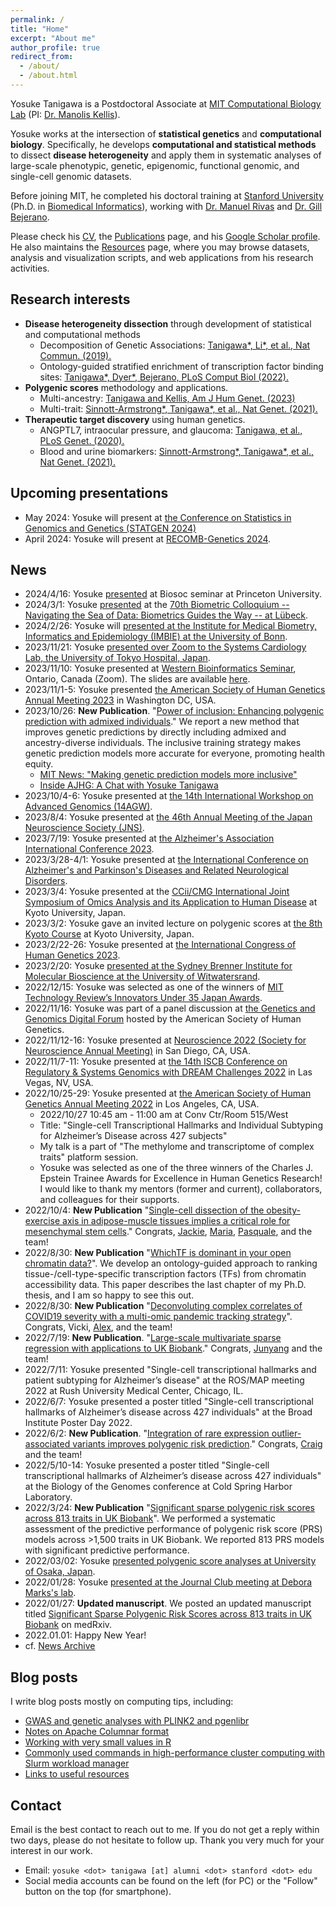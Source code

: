 ```yaml
---
permalink: /
title: "Home"
excerpt: "About me"
author_profile: true
redirect_from:
  - /about/
  - /about.html
---
```


Yosuke Tanigawa is a Postdoctoral Associate at [MIT Computational Biology Lab](http://compbio.mit.edu/) (PI: [Dr. Manolis Kellis](https://web.mit.edu/manoli/)).

Yosuke works at the intersection of **statistical genetics** and **computational biology**. Specifically, he develops **computational and statistical methods** to dissect **disease heterogeneity** and apply them in systematic analyses of large-scale phenotypic, genetic, epigenomic, functional genomic, and single-cell genomic datasets.

Before joining MIT, he completed his doctoral training at [Stanford University](https://www.stanford.edu/) (Ph.D. in [Biomedical Informatics](https://med.stanford.edu/bmi.html)), working with [Dr. Manuel Rivas](http://med.stanford.edu/rivaslab/) and [Dr. Gill Bejerano](http://bejerano.stanford.edu/).

Please check his [CV](/cv), the [Publications](/publications) page, and his [Google Scholar profile](https://scholar.google.com/citations?user=9hVh3nQAAAAJ&hl=en). He also maintains the [Resources](/resources) page, where you may browse datasets, analysis and visualization scripts, and web applications from his research activities.

## Research interests

- **Disease heterogeneity dissection** through development of statistical and computational methods
  - Decomposition of Genetic Associations: [Tanigawa\*, Li\*, et al., Nat Commun. (2019).](/publication/2019-09-06-DeGAs)
  - Ontology-guided stratified enrichment of transcription factor binding sites: [Tanigawa\*, Dyer\*, Bejerano, PLoS Comput Biol (2022).](/publication/2022-08-30-whichtf)
- **Polygenic scores** methodology and applications.
  - Multi-ancestry: [Tanigawa and Kellis, Am J Hum Genet. (2023)](/publication/2023-10-26-ipgs)
  - Multi-trait: [Sinnott-Armstrong\*, Tanigawa\*, et al., Nat Genet. (2021).](/publication/2021-01-18-biomarkers)
- **Therapeutic target discovery** using human genetics.
  - ANGPTL7, intraocular pressure, and glaucoma: [Tanigawa, et al., PLoS Genet. (2020).](/publication/2020-05-05-ANGPTL7)
  - Blood and urine biomarkers: [Sinnott-Armstrong\*, Tanigawa\*, et al., Nat Genet. (2021).](/publication/2021-01-18-biomarkers)

## Upcoming presentations


- May 2024: Yosuke will present at [the Conference on Statistics in Genomics and Genetics (STATGEN 2024)](https://www.sph.pitt.edu/statgen-2024-conference-statistics-genomics-and-genetics)
- April 2024: Yosuke will present at [RECOMB-Genetics 2024](https://recomb.org/recomb2024/recombgenetics.html).

## News

- 2024/4/16: Yosuke [presented](/talks/2024-04-16-Princeton) at Biosoc seminar at Princeton University.
- 2024/3/1: Yosuke [presented](/talks/2024-03-01-IBSDR70) at the [70th Biometric Colloquium -- Navigating the Sea of Data: Biometrics Guides the Way -- at Lübeck](https://www.biometrische-gesellschaft.de/en/events/biometric-colloquia/70th-biometrical-colloquium-2024-in-luebeck.html).
- 2024/2/26: Yosuke will [presented at the Institute for Medical Biometry, Informatics and Epidemiology (IMBIE) at the University of Bonn](/talks/2024-02-26-UBonn).
- 2023/11/21: Yosuke [presented over Zoom to the Systems Cardiology Lab, the University of Tokyo Hospital, Japan](/talks/2023-11-21-Systems-Cardiology-UTokyoHospital).
- 2023/11/10: Yosuke presented at [Western Bioinformatics Seminar](/talks/2023-11-10-Western), Ontario, Canada (Zoom). The slides are available [here](/talks/2023-11-10-Western).
- 2023/11/1-5: Yosuke presented [the American Society of Human Genetics Annual Meeting 2023](https://www.ashg.org/meetings/2023meeting/) in Washington DC, USA.
- 2023/10/26: **New Publication**. "[Power of inclusion: Enhancing polygenic prediction with admixed individuals](/publication/2023-10-26-ipgs)." We report a new method that improves genetic predictions by directly including admixed and ancestry-diverse individuals. The inclusive training strategy makes genetic prediction models more accurate for everyone, promoting health equity.
  - [MIT News: "Making genetic prediction models more inclusive"](https://news.mit.edu/2023/making-genetic-prediction-models-more-inclusive-1026)
  - [Inside AJHG: A Chat with Yosuke Tanigawa](https://www.ashg.org/careers-learning/career-interviews/inside-ajhg-with-yosuke-tanigawa/)
- 2023/10/4-6: Yosuke presented at [the 14th International Workshop on Advanced Genomics (14AGW)](https://www.14agw.jp/).
- 2023/8/4: Yosuke presented at [the 46th Annual Meeting of the Japan Neuroscience Society (JNS)](https://neuroscience2023.jnss.org/).
- 2023/7/19: Yosuke presented at [the Alzheimer's Association International Conference 2023](https://aaic.alz.org/).
- 2023/3/28-4/1: Yosuke presented at [the International Conference on Alzheimer's and Parkinson's Diseases and Related Neurological Disorders](https://adpd.kenes.com/).
- 2023/3/4: Yosuke presented at the [CCii/CMG International Joint Symposium of Omics Analysis and its Application to Human Disease](/talks/2023-03-04-KyotoU) at Kyoto University, Japan.
- 2023/3/2: Yosuke gave an invited lecture on polygenic scores at [the 8th Kyoto Course](https://w3.genome.med.kyoto-u.ac.jp/en/course/) at Kyoto University, Japan.
- 2023/2/22-26: Yosuke presented at [the International Congress of Human Genetics 2023](https://www.ichg2023.com).
- 2023/2/20: Yosuke [presented at the Sydney Brenner Institute for Molecular Bioscience at the University of Witwatersrand](/talks/2023-02-20-UofWitwatersrand).
- 2022/12/15: Yosuke was selected as one of the winners of [MIT
Technology Review’s Innovators Under 35 Japan Awards](https://www.technologyreview.jp/l/innovators_jp/290819/yosuke-tanigawa/).
- 2022/11/16: Yosuke was part of a panel discussion at [the Genetics and Genomics Digital Forum](https://learning.ashg.org/ashgforum) hosted by the American Society of Human Genetics.
- 2022/11/12-16: Yosuke presented at [Neuroscience 2022 (Society for Neuroscience Annual Meeting)](https://www.sfn.org/meetings/neuroscience-2022) in San Diego, CA, USA.
- 2022/11/7-11: Yosuke presented at [the 14th ISCB Conference on Regulatory & Systems Genomics with DREAM Challenges 2022](https://www.iscb.org/rsgdream2022) in Las Vegas, NV, USA.
- 2022/10/25-29: Yosuke presented at [the American Society of Human Genetics Annual Meeting 2022](https://www.ashg.org/meetings/2022-annual-meeting/) in Los Angeles, CA, USA.
  - 2022/10/27 10:45 am - 11:00 am at Conv Ctr/Room 515/West
  - Title: "Single-cell Transcriptional Hallmarks and Individual Subtyping for Alzheimer’s Disease across 427 subjects"
  - My talk is a part of "The methylome and transcriptome of complex traits" platform session.
  - Yosuke was selected as one of the three winners of the Charles J. Epstein Trainee Awards for Excellence in Human Genetics Research! I would like to thank my mentors (former and current), collaborators, and colleagues for their supports.
- 2022/10/4: **New Publication** "[Single-cell dissection of the obesity-exercise axis in adipose-muscle tissues implies a critical role for mesenchymal stem cells](/publication/2022-10-04-scMetab)." Congrats, [Jackie](https://twitter.com/yangjiekun), [Maria](https://twitter.com/MVamvini), [Pasquale](https://twitter.com/PasqualeNigro9), and the team!
- 2022/8/30: **New Publication** "[WhichTF is dominant in your open chromatin data?](/publication/2022-08-30-whichtf)". We develop an ontology-guided approach to ranking tissue-/cell-type-specific transcription factors (TFs) from chromatin accessibility data. This paper describes the last chapter of my Ph.D. thesis, and I am so happy to see this out.
- 2022/8/30: **New Publication** "[Deconvoluting complex correlates of COVID19 severity with a multi-omic pandemic tracking strategy](/publication/2022-08-30-COVIDomics-admixture)". Congrats, Vicki, [Alex](https://ai-page.org/), and the team!
- 2022/7/19: **New Publication**. "[Large-scale multivariate sparse regression with applications to UK Biobank](/publication/2022-07-19-SRRR)." Congrats, [Junyang](https://www.linkedin.com/in/junyang-qian-4a1b3825/) and the team!
- 2022/7/11: Yosuke presented "Single-cell transcriptional hallmarks and patient subtyping for Alzheimer’s disease" at the ROS/MAP meeting 2022 at Rush University Medical Center, Chicago, IL.
- 2022/6/7: Yosuke presented a poster titled "Single-cell transcriptional hallmarks of Alzheimer’s disease across 427 individuals" at the Broad Institute Poster Day 2022.
- 2022/6/2: **New Publication**. "[Integration of rare expression outlier-associated variants improves polygenic risk prediction](/publication/2022-06-02-IOGC)." Congrats, [Craig](http://smail-lab.org/) and the team!
- 2022/5/10-14: Yosuke presented a poster titled "Single-cell transcriptional hallmarks of Alzheimer’s disease across 427 individuals" at the Biology of the Genomes conference at Cold Spring Harbor Laboratory.
- 2022/3/24: **New Publication** "[Significant sparse polygenic risk scores across 813 traits in UK Biobank](/publication/2022-03-24-PRSmap)". We performed a systematic assessment of the predictive performance of polygenic risk score (PRS) models across >1,500 traits in UK Biobank. We reported 813 PRS models with significant predictive performance.
- 2022/03/02: Yosuke [presented polygenic score analyses at University of Osaka, Japan](/talks/2022-03-02-PRS-UOsaka).
- 2022/01/28: Yosuke [presented at the Journal Club meeting at Debora Marks's lab](/talks/2022-01-28-jclub-Marks-lab).
- 2022/01/27: **Updated manuscript**. We posted an updated manuscript titled [Significant Sparse Polygenic Risk Scores across 813 traits in UK Biobank](/publication/preprint-2021-09-06-PRSmap) on medRxiv.
- 2022.01.01: Happy New Year!
- cf. [News Archive](/tags/#news)

## Blog posts

I write blog posts mostly on computing tips, including:

- [GWAS and genetic analyses with PLINK2 and pgenlibr](/posts/2020/09/PLINK2)
- [Notes on Apache Columnar format](/posts/2020/11/apache-columnar)
- [Working with very small values in R](/posts/2020/07/small-values-in-R)
- [Commonly used commands in high-performance cluster computing with Slurm workload manager](/posts/2020/04/slurm/)
- [Links to useful resources](https://yosuketanigawa.com/posts/links/)

## Contact

Email is the best contact to reach out to me. If you do not get a reply within two days, please do not hesitate to follow up. Thank you very much for your interest in our work.

- Email: `yosuke <dot> tanigawa [at] alumni <dot> stanford <dot> edu`
- Social media accounts can be found on the left (for PC) or the "Follow" button on the top (for smartphone).
